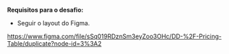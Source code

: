 **Requisitos para o desafio:**

- Seguir o layout do Figma.

https://www.figma.com/file/sSq019RDznSm3eyZoo3OHc/DD-%2F-Pricing-Table/duplicate?node-id=3%3A2
